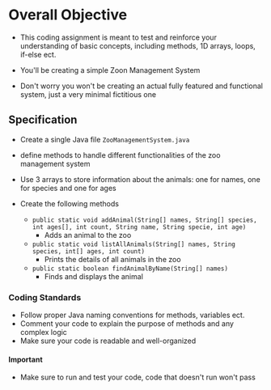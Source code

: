 # Overall Objective

- This coding assignment is meant to test and reinforce your understanding of basic concepts, including methods, 1D arrays, loops, if-else ect.

- You'll be creating a simple Zoon Management System
- Don't worry you won't be creating an actual fully featured and functional system, just a very minimal fictitious one

## Specification

- Create a single Java file `ZooManagementSystem.java`
- define methods to handle different functionalities of the zoo management system

- Use 3 arrays to store information about the animals: one for names, one for species and one for ages
- Create the following methods
  - `public static void addAnimal(String[] names, String[] species, int ages[], int count, String name, String specie, int age)`
    - Adds an animal to the zoo
  - `public static void listAllAnimals(String[] names, String species, int[] ages, int count)`
    - Prints the details of all animals in the zoo
  - `public static boolean findAnimalByName(String[] names)`
    - Finds and displays the animal

### Coding Standards

- Follow proper Java naming conventions for methods, variables ect.
- Comment your code to explain the purpose of methods and any complex logic
- Make sure your code is readable and well-organized

#### Important

- Make sure to run and test your code, code that doesn't run won't pass
